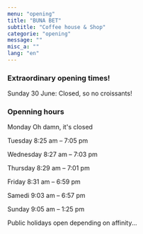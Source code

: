 ```yaml
---
menu: "opening"
title: "BUNA BET"
subtitle: "Coffee house & Shop"
categorie: "opening"
message: ""
misc_a: ""
lang: "en"
---
```

### Extraordinary opening times!

Sunday 30 June: Closed, so no croissants!

### Openning hours

Monday Oh damn, it's closed

Tuesday 8:25 am – 7:05 pm

Wednesday 8:27 am – 7:03 pm

Thursday 8:29 am – 7:01 pm

Friday 8:31 am – 6:59 pm

Samedi 9:03 am – 6:57 pm

Sunday 9:05 am – 1:25 pm

Public holidays open depending on affinity...



